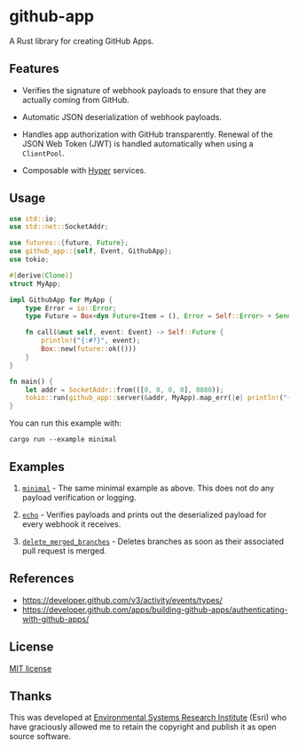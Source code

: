 # github-app

A Rust library for creating GitHub Apps.

## Features

 * Verifies the signature of webhook payloads to ensure that they are actually
   coming from GitHub.

 * Automatic JSON deserialization of webhook payloads.

 * Handles app authorization with GitHub transparently. Renewal of the JSON Web
   Token (JWT) is handled automatically when using a `ClientPool`.

 * Composable with [Hyper](https://github.com/hyperium/hyper) services.

## Usage

```rust
use std::io;
use std::net::SocketAddr;

use futures::{future, Future};
use github_app::{self, Event, GithubApp};
use tokio;

#[derive(Clone)]
struct MyApp;

impl GithubApp for MyApp {
    type Error = io::Error;
    type Future = Box<dyn Future<Item = (), Error = Self::Error> + Send>;

    fn call(&mut self, event: Event) -> Self::Future {
        println!("{:#?}", event);
        Box::new(future::ok(()))
    }
}

fn main() {
    let addr = SocketAddr::from(([0, 0, 0, 0], 8080));
    tokio::run(github_app::server(&addr, MyApp).map_err(|e| println!("{}", e)))
}
```

You can run this example with:

```
cargo run --example minimal
```

## Examples

 1. [`minimal`](/examples/minimal.rs) - The same minimal example as above. This
    does not do any payload verification or logging.

 2. [`echo`](/examples/echo.rs) - Verifies payloads and prints out the
    deserialized payload for every webhook it receives.

 3. [`delete_merged_branches`](/examples/delete_merged_branches.rs) - Deletes
    branches as soon as their associated pull request is merged.


## References

 - https://developer.github.com/v3/activity/events/types/
 - https://developer.github.com/apps/building-github-apps/authenticating-with-github-apps/

## License

[MIT license](LICENSE)

## Thanks

This was developed at [Environmental Systems Research
Institute](http://www.esri.com/) (Esri) who have graciously allowed me to retain
the copyright and publish it as open source software.
